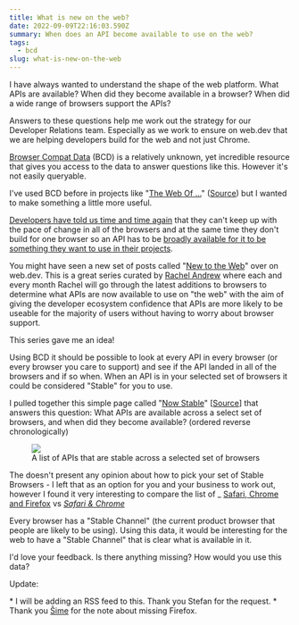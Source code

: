 ```yaml
---
title: What is new on the web?
date: 2022-09-09T22:16:03.590Z
summary: When does an API become available to use on the web?
tags:
  - bcd
slug: what-is-new-on-the-web
---
```

I have always wanted to understand the shape of the web platform. What APIs are available? When did they become available in a browser? When did a wide range of browsers support the APIs?

Answers to these questions help me work out the strategy for our Developer Relations team. Especially as we work to ensure on web.dev that we are helping developers build for the web and not just Chrome.

[Browser Compat Data](https://paul.kinlan.me/bcd-a-hidden-web-compat-gem/) (BCD) is a relatively unknown, yet incredible resource that gives you access to the data to answer questions like this. However it's not easily queryable.

I've used BCD before in projects like "[The Web Of ...](https://the-web-of.glitch.me/)" ([Source](https://github.com/PaulKinlan/the-web-of)) but I wanted to make something a little more useful.

[Developers have told us time and time again](https://paul.kinlan.me/top-web-developer-pain-points-in-2021/) that they can't keep up with the pace of change in all of the browsers and at the same time they don't build for one browser so an API has to be [broadly available for it to be something they want to use in their projects](https://paul.kinlan.me/thinking-about-developer-satisfaction-and-web-developers/).

You might have seen a new set of posts called "[New to the Web](https://web.dev/tags/new-to-the-web/)" over on web.dev. This is a great series curated by [Rachel Andrew](https://rachelandrew.co.uk/) where each and every month Rachel will go through the latest additions to browsers to determine what APIs are now available to use on "the web" with the aim of giving the developer ecosystem confidence that APIs are more likely to be useable for the majority of users without having to worry about browser support.

This series gave me an idea!

Using BCD it should be possible to look at every API in every browser (or every browser you care to support) and see if the API landed in all of the browsers and if so when. When an API is in your selected set of browsers it could be considered "Stable" for you to use.  

I pulled together this simple page called "[Now Stable](https://time-to-stable.deno.dev/when-stable?browser-chrome=on&browser-safari=on&browser-f﻿irefox=on&feature-api=on&feature-css=on&feature-html=on&feature-javascript=on)" [[Source](https://github.com/PaulKinlan/time-to-stable)] that answers this question: What APIs are available across a select set of browsers, and when did they become available? (ordered reverse chronologically)

<figure>
  <img src="/images/screen-shot-2022-09-09-at-23.36.34.png">
  <figcaption>A list of APIs that are stable across a selected set of browsers</figcaption>
</figure>

The doesn't present any opinion about how to pick your set of Stable Browsers - I left that as an option for you and your business to work out, however I found it very interesting to compare the list of _ [Safari, Chrome and Firefox](https://time-to-stable.deno.dev/when-stable?browser-chrome=on&browser-safari=on&browser-f﻿irefox=on&feature-api=on&feature-css=on&feature-html=on&feature-javascript=on) vs _[Safari & Chrome](https://time-to-stable.deno.dev/when-stable?browser-chrome=on&browser-safari=on&browser-f﻿irefox=on&feature-api=on&feature-css=on&feature-html=on&feature-javascript=on)_ 

Every browser has a "Stable Channel" (the current product browser that people are likely to be using). Using this data, it would be interesting for the web to have a "Stable Channel" that is clear what is available in it.

I'd love your feedback. Is there anything missing? How would you use this data?

U﻿pdate: 

*﻿ I will be adding an RSS feed to this. Thank you Stefan for the request.
*﻿ Thank you [Šime](https://twitter.com/simevidas/status/1568395613472972800)
 for the note about missing Firefox.
